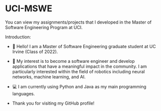 # UCI-MSWE
You can view my assignments/projects that I developed in the Master of Software Engineering Program at UCI.

Introduction:

- 👋 Hello! I am a Master of Software Engineering graduate student at UC Irvine (Class of 2022).
 
- 🤖 My interest is to become a software engineer and develop applications that have a meaningful impact in the community. I am particularly interested within the field of robotics including neural networks, machine learning, and AI.

- 💻 I am currently using Python and Java as my main programming languages.

-  Thank you for visiting my GitHub profile!
